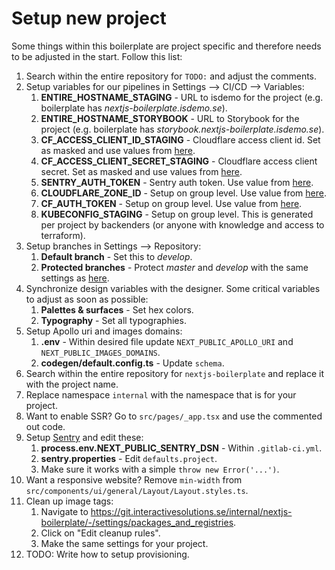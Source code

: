 # Setup new project

Some things within this boilerplate are project specific and therefore needs to be adjusted in the start. Follow this list:

1. Search within the entire repository for `TODO:` and adjust the comments.
2. Setup variables for our pipelines in Settings --> CI/CD --> Variables:
    1. **ENTIRE_HOSTNAME_STAGING** - URL to isdemo for the project (e.g. boilerplate has _nextjs-boilerplate.isdemo.se_).
    2. **ENTIRE_HOSTNAME_STORYBOOK** - URL to Storybook for the project (e.g. boilerplate has _storybook.nextjs-boilerplate.isdemo.se_).
    3. **CF_ACCESS_CLIENT_ID_STAGING** - Cloudflare access client id. Set as masked and use values from [here](https://git.interactivesolutions.se/internal/nextjs-boilerplate/-/settings/ci_cd).
    4. **CF_ACCESS_CLIENT_SECRET_STAGING** - Cloudflare access client secret. Set as masked and use values from [here](https://git.interactivesolutions.se/internal/nextjs-boilerplate/-/settings/ci_cd).
    5. **SENTRY_AUTH_TOKEN** - Sentry auth token. Use value from [here](https://git.interactivesolutions.se/internal/nextjs-boilerplate/-/settings/ci_cd).
    6. **CLOUDFLARE_ZONE_ID** - Setup on group level. Use value from [here](https://git.interactivesolutions.se/internal/nextjs-boilerplate/-/settings/ci_cd).
    7. **CF_AUTH_TOKEN** - Setup on group level. Use value from [here](https://git.interactivesolutions.se/internal/nextjs-boilerplate/-/settings/ci_cd).
    8. **KUBECONFIG_STAGING** - Setup on group level. This is generated per project by backenders (or anyone with knowledge and access to terraform).
3. Setup branches in Settings --> Repository:
    1. **Default branch** - Set this to _develop_.
    2. **Protected branches** - Protect _master_ and _develop_ with the same settings as [here](https://git.interactivesolutions.se/internal/nextjs-boilerplate/-/settings/repository).
4. Synchronize design variables with the designer. Some critical variables to adjust as soon as possible:
    1. **Palettes & surfaces** - Set hex colors.
    2. **Typography** - Set all typographies.
5. Setup Apollo uri and images domains:
    1. **.env** - Within desired file update `NEXT_PUBLIC_APOLLO_URI` and `NEXT_PUBLIC_IMAGES_DOMAINS`.
    2. **codegen/default.config.ts** - Update `schema`.
6. Search within the entire repository for `nextjs-boilerplate` and replace it with the project name.
7. Replace namespace `internal` with the namespace that is for your project.
8. Want to enable SSR? Go to `src/pages/_app.tsx` and use the commented out code.
9. Setup [Sentry](https://sentry.interactivesolutions.se/) and edit these:
    1. **process.env.NEXT_PUBLIC_SENTRY_DSN** - Within `.gitlab-ci.yml`.
    2. **sentry.properties** - Edit `defaults.project`.
    3. Make sure it works with a simple `throw new Error('...')`.
10. Want a responsive website? Remove `min-width` from `src/components/ui/general/Layout/Layout.styles.ts`.
11. Clean up image tags:
    1. Navigate to https://git.interactivesolutions.se/internal/nextjs-boilerplate/-/settings/packages_and_registries.
    2. Click on "Edit cleanup rules".
    3. Make the same settings for your project.
12. TODO: Write how to setup provisioning.
